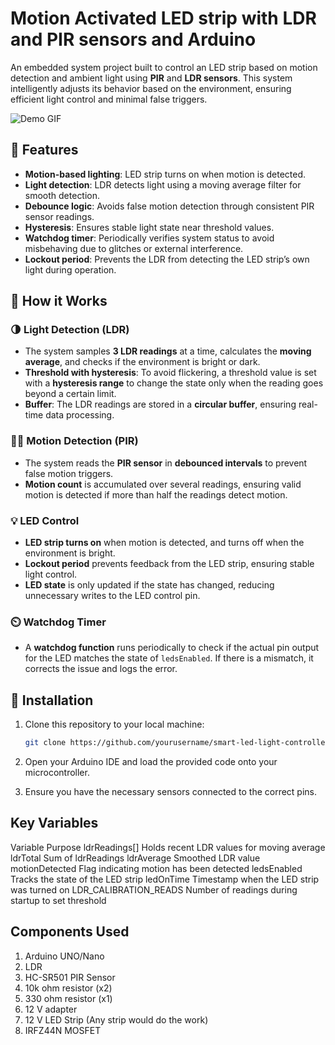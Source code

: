 # Motion Activated LED strip with LDR and PIR sensors and Arduino

An embedded system project built to control an LED strip based on motion detection and ambient light using **PIR** and **LDR sensors**. This system intelligently adjusts its behavior based on the environment, ensuring efficient light control and minimal false triggers.

![Demo GIF](images/demo.gif)

## 🚀 Features
- **Motion-based lighting**: LED strip turns on when motion is detected.
- **Light detection**: LDR detects light using a moving average filter for smooth detection.
- **Debounce logic**: Avoids false motion detection through consistent PIR sensor readings.
- **Hysteresis**: Ensures stable light state near threshold values.
- **Watchdog timer**: Periodically verifies system status to avoid misbehaving due to glitches or external interference.
- **Lockout period**: Prevents the LDR from detecting the LED strip’s own light during operation.

## 🧠 How it Works

### 🌗 Light Detection (LDR)
- The system samples **3 LDR readings** at a time, calculates the **moving average**, and checks if the environment is bright or dark.
- **Threshold with hysteresis**: To avoid flickering, a threshold value is set with a **hysteresis range** to change the state only when the reading goes beyond a certain limit.
- **Buffer**: The LDR readings are stored in a **circular buffer**, ensuring real-time data processing.

### 🕵️‍♂️ Motion Detection (PIR)
- The system reads the **PIR sensor** in **debounced intervals** to prevent false motion triggers.
- **Motion count** is accumulated over several readings, ensuring valid motion is detected if more than half the readings detect motion.

### 💡 LED Control
- **LED strip turns on** when motion is detected, and turns off when the environment is bright.
- **Lockout period** prevents feedback from the LED strip, ensuring stable light control.
- **LED state** is only updated if the state has changed, reducing unnecessary writes to the LED control pin.

### ⏲️ Watchdog Timer
- A **watchdog function** runs periodically to check if the actual pin output for the LED matches the state of `ledsEnabled`. If there is a mismatch, it corrects the issue and logs the error.

## 🧰 Installation

1. Clone this repository to your local machine:
   ```bash
   git clone https://github.com/yourusername/smart-led-light-controller.git

2. Open your Arduino IDE and load the provided code onto your microcontroller.

3. Ensure you have the necessary sensors connected to the correct pins.


## Key Variables

Variable			Purpose
ldrReadings[]			Holds recent LDR values for moving average
ldrTotal			Sum of ldrReadings
ldrAverage			Smoothed LDR value
motionDetected			Flag indicating motion has been detected
ledsEnabled			Tracks the state of the LED strip
ledOnTime			Timestamp when the LED strip was turned on
LDR_CALIBRATION_READS		Number of readings during startup to set threshold

## Components Used

1. Arduino UNO/Nano
2. LDR
3. HC-SR501 PIR Sensor
4. 10k ohm resistor (x2)
5. 330 ohm resistor (x1)
6. 12 V adapter
7. 12 V LED Strip (Any strip would do the work)
8. IRFZ44N MOSFET